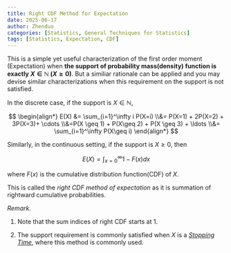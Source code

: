 ```yaml
---
title: Right CDF Method for Expectation
date: 2025-06-17
author: Zhenduo
categories: [Statistics, General Techniques for Statistics]
tags: [Statistics, Expectation, CDF]
---
```


This is a simple yet useful characterization of the first order moment (Expectation) when **the support of probability mass(density) function is exactly $X \in \mathbb N$ ($X \geq 0$)**. But a similiar rationale can be applied and you may devise similar characterizations when this requirement on the support is not satisfied.

In the discrete case, if the support is $X \in \mathbb N$,

$$
\begin{align*}
E(X) &= \sum_{i=1}^\infty i P(X=i)
\\&= P(X=1) + 2P(X=2) + 3P(X=3)+ \cdots 
\\&=P(X \geq 1) + P(X\geq 2) + P(X \geq 3) + \ldots 
\\&= \sum_{i=1}^\infty P(X\geq i)
\end{align*}
$$
 
Similarly, in the continuous setting, if the support is $X \geq 0$, then

$$
E(X) = \int_{x=0}^\infty 1-F(x) dx
$$

where $F(x)$ is the cumulative distribution function(CDF) of $X$.

This is called the *right CDF method of expectation* as it is summation of rightward cumulative probabilities.

*Remark.*

1. Note that the sum indices of right CDF starts at $1$.

2. The support requirement is commonly satisfied when $X$ is a [*Stopping Time*](https://www.wikiwand.com/en/articles/Stopping_time), where this method is commonly used.
